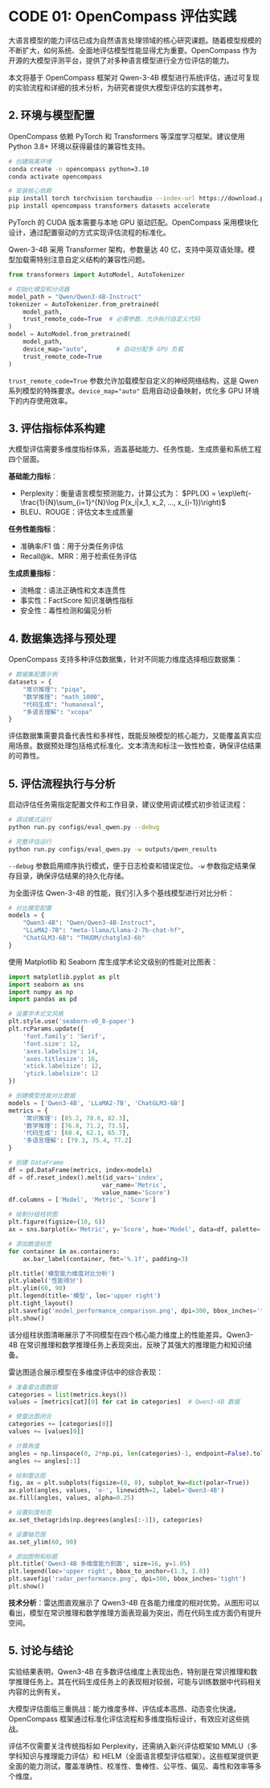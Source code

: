 <!--Copyright © ZOMI 适用于[License](https://github.com/Infrasys-AI/AIInfra)版权许可-->

# CODE 01: OpenCompass 评估实践

大语言模型的能力评估已成为自然语言处理领域的核心研究课题。随着模型规模的不断扩大，如何系统、全面地评估模型性能显得尤为重要。OpenCompass 作为开源的大模型评测平台，提供了对多种语言模型进行全方位评估的能力。

本文将基于 OpenCompass 框架对 Qwen-3-4B 模型进行系统评估，通过可复现的实验流程和详细的技术分析，为研究者提供大模型评估的实践参考。

## 2. 环境与模型配置

OpenCompass 依赖 PyTorch 和 Transformers 等深度学习框架。建议使用 Python 3.8+ 环境以获得最佳的兼容性支持。

```bash
# 创建隔离环境
conda create -n opencompass python=3.10
conda activate opencompass

# 安装核心依赖
pip install torch torchvision torchaudio --index-url https://download.pytorch.org/whl/cu118
pip install opencompass transformers datasets accelerate
```

PyTorch 的 CUDA 版本需要与本地 GPU 驱动匹配。OpenCompass 采用模块化设计，通过配置驱动的方式实现评估流程的标准化。

Qwen-3-4B 采用 Transformer 架构，参数量达 40 亿，支持中英双语处理。模型加载需特别注意自定义结构的兼容性问题。

```python
from transformers import AutoModel, AutoTokenizer

# 初始化模型和分词器
model_path = "Qwen/Qwen3-4B-Instruct"
tokenizer = AutoTokenizer.from_pretrained(
    model_path,
    trust_remote_code=True  # 必需参数，允许执行自定义代码
)
model = AutoModel.from_pretrained(
    model_path,
    device_map="auto",        # 自动分配多 GPU 负载
    trust_remote_code=True
)
```

`trust_remote_code=True` 参数允许加载模型自定义的神经网络结构，这是 Qwen 系列模型的特殊要求。`device_map="auto"` 启用自动设备映射，优化多 GPU 环境下的内存使用效率。

## 3. 评估指标体系构建

大模型评估需要多维度指标体系，涵盖基础能力、任务性能、生成质量和系统工程四个层面。

**基础能力指标**：

- Perplexity：衡量语言模型预测能力，计算公式为：
  $PPL(X) = \exp\left(-\frac{1}{N}\sum_{i=1}^{N}\log P(x_i|x_1, x_2, ..., x_{i-1})\right)$
- BLEU、ROUGE：评估文本生成质量

**任务性能指标**：

- 准确率/F1 值：用于分类任务评估
- Recall@k、MRR：用于检索任务评估

**生成质量指标**：

- 流畅度：语法正确性和文本连贯性
- 事实性：FactScore 知识准确性指标
- 安全性：毒性检测和偏见分析

## 4. 数据集选择与预处理

OpenCompass 支持多种评估数据集，针对不同能力维度选择相应数据集：

```python
# 数据集配置示例
datasets = {
    "常识推理": "piqa",
    "数学推理": "math_1000",
    "代码生成": "humaneval",
    "多语言理解": "xcopa"
}
```

评估数据集需要具备代表性和多样性，既能反映模型的核心能力，又能覆盖真实应用场景。数据预处理包括格式标准化、文本清洗和标注一致性检查，确保评估结果的可靠性。

## 5. 评估流程执行与分析

启动评估任务需指定配置文件和工作目录，建议使用调试模式初步验证流程：

```bash
# 调试模式运行
python run.py configs/eval_qwen.py --debug

# 完整评估运行
python run.py configs/eval_qwen.py -w outputs/qwen_results
```

`--debug` 参数启用顺序执行模式，便于日志检查和错误定位。`-w` 参数指定结果保存目录，确保评估结果的持久化存储。

为全面评估 Qwen-3-4B 的性能，我们引入多个基线模型进行对比分析：

```python
# 对比模型配置
models = {
    "Qwen3-4B": "Qwen/Qwen3-4B-Instruct",
    "LLaMA2-7B": "meta-llama/Llama-2-7b-chat-hf",
    "ChatGLM3-6B": "THUDM/chatglm3-6b"
}
```

使用 Matplotlib 和 Seaborn 库生成学术论文级别的性能对比图表：

```python
import matplotlib.pyplot as plt
import seaborn as sns
import numpy as np
import pandas as pd

# 设置学术论文风格
plt.style.use('seaborn-v0_8-paper')
plt.rcParams.update({
    'font.family': 'Serif',
    'font.size': 12,
    'axes.labelsize': 14,
    'axes.titlesize': 16,
    'xtick.labelsize': 12,
    'ytick.labelsize': 12
})

# 创建模型性能对比数据
models = ['Qwen3-4B', 'LLaMA2-7B', 'ChatGLM3-6B']
metrics = {
    '常识推理': [85.2, 78.6, 82.3],
    '数学推理': [76.8, 71.2, 73.5],
    '代码生成': [68.4, 62.1, 65.7],
    '多语言理解': [79.3, 75.4, 77.2]
}

# 创建 DataFrame
df = pd.DataFrame(metrics, index=models)
df = df.reset_index().melt(id_vars='index', 
                          var_name='Metric', 
                          value_name='Score')
df.columns = ['Model', 'Metric', 'Score']

# 绘制分组柱状图
plt.figure(figsize=(10, 6))
ax = sns.barplot(x='Metric', y='Score', hue='Model', data=df, palette='muted')

# 添加数值标签
for container in ax.containers:
    ax.bar_label(container, fmt='%.1f', padding=3)

plt.title('模型能力维度对比分析')
plt.ylabel('性能得分')
plt.ylim(60, 90)
plt.legend(title='模型', loc='upper right')
plt.tight_layout()
plt.savefig('model_performance_comparison.png', dpi=300, bbox_inches='tight')
plt.show()
```

该分组柱状图清晰展示了不同模型在四个核心能力维度上的性能差异。Qwen3-4B 在常识推理和数学推理任务上表现突出，反映了其强大的推理能力和知识储备。

雷达图适合展示模型在多维度评估中的综合表现：

```python
# 准备雷达图数据
categories = list(metrics.keys())
values = [metrics[cat][0] for cat in categories]  # Qwen3-4B 数据

# 使雷达图闭合
categories += [categories[0]]
values += [values[0]]

# 计算角度
angles = np.linspace(0, 2*np.pi, len(categories)-1, endpoint=False).tolist()
angles += angles[:1]

# 绘制雷达图
fig, ax = plt.subplots(figsize=(8, 8), subplot_kw=dict(polar=True))
ax.plot(angles, values, 'o-', linewidth=2, label='Qwen3-4B')
ax.fill(angles, values, alpha=0.25)

# 设置刻度标签
ax.set_thetagrids(np.degrees(angles[:-1]), categories)

# 设置轴范围
ax.set_ylim(60, 90)

# 添加图例和标题
plt.title('Qwen3-4B 多维度能力剖面', size=16, y=1.05)
plt.legend(loc='upper right', bbox_to_anchor=(1.3, 1.0))
plt.savefig('radar_performance.png', dpi=300, bbox_inches='tight')
plt.show()
```

**技术分析**：雷达图直观展示了 Qwen3-4B 在各能力维度的相对优势。从图形可以看出，模型在常识推理和数学推理方面表现最为突出，而在代码生成方面仍有提升空间。

## 5. 讨论与结论

实验结果表明，Qwen3-4B 在多数评估维度上表现出色，特别是在常识推理和数学推理任务上。其在代码生成任务上的表现相对较弱，可能与训练数据中代码相关内容的比例有关。

大模型评估面临三重挑战：能力维度多样、评估成本高昂、动态变化快速。OpenCompass 框架通过标准化评估流程和多维度指标设计，有效应对这些挑战。

评估不仅需要关注传统指标如 Perplexity，还需纳入新兴评估框架如 MMLU（多学科知识与推理能力评估）和 HELM（全面语言模型评估框架）。这些框架提供更全面的能力测试，覆盖准确性、校准性、鲁棒性、公平性、偏见、毒性和效率等多个维度。
